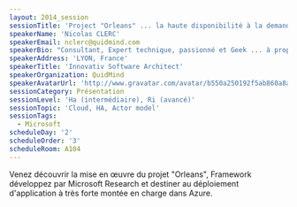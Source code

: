 ```yaml
---
layout: 2014_session
sessionTitle: 'Project "Orleans" ... la haute disponibilité à la demande dans le Cloud'
speakerName: 'Nicolas CLERC'
speakerEmail: nclerc@quidmind.com
speakerBio: "Consultant, Expert technique, passionné et Geek ... à proportion idéale, secouer le shaker ... saupoudrez de plus de 15ans d'expérience professionnelle sur les technologies Microsoft; vous obtenez un Microsoft Regional Director apte à vous accompagner dans la mise en œuvre de vos projets de développement applicatif (Cloud, Mobilité, Client riche/Web riche, IoT)\nLa tête dans l'Azure et le Cloud, mais les mains sur le clavier; les pieds sur terre mais expert en mobilité C#/.Net, n'hésitez pas à venir me parler de vos projets et problématiques, nous ne pourrons que trouver une solution.\n"
speakerAddress: 'LYON, France'
speakerTitle: 'Innovativ Software Architect'
speakerOrganization: QuidMind
speakerAvatarUrl: 'http://www.gravatar.com/avatar/b550a250192f5ab860a8a53225a7e078?size=200&default=mm'
sessionCategory: Présentation
sessionLevel: 'Ha (intermédiaire), Ri (avancé)'
sessionTopic: 'Cloud, HA, Actor model'
sessionTags:
  - Microsoft
scheduleDay: '2'
scheduleOrder: '3'
scheduleRoom: A104
---
```


Venez découvrir la mise en œuvre  du projet "Orleans", Framework développez par Microsoft Research et destiner au déploiement d'application à très forte montée en charge dans Azure.

